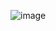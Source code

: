![image](https://user-images.githubusercontent.com/68229317/175135505-5053ec19-4e8e-4d22-8412-f4c2a5e1fdb2.png)

